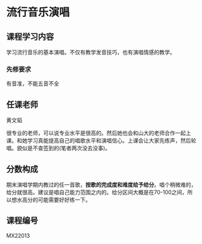 # 流行音乐演唱

## 课程学习内容

学习流行音乐的基本演唱。不仅有教学发音技巧，也有演唱情感的教学。



### 先修要求

有音准，不能五音不全



## 任课老师

黄文韬

很专业的老师，可以说专业水平是很高的。然后她也会和山大的老师合作一起上课。和她学习真能提高自己的唱歌水平和演唱信心。上课会让大家先练声，然后轮唱。貌似是不查签到的(笔者两次没去没事)。



## 分数构成

期末演唱学期内教过的任一首歌，**按歌的完成度和难度给予给分**。唱个稍微难的，给分就很高。建议是唱自己能力范围之内的。给分区间大概是在70-100之间，所以想水高分的可能需要好好练一下。



## 课程编号

MX22013
